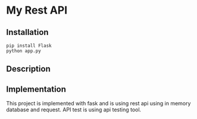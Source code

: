 # My Rest API

## Installation

```
pip install Flask
python app.py

```

## Description 



## Implementation


This project is implemented with fask and is using rest api using in memory database and request.
API test is using api testing tool.
 
